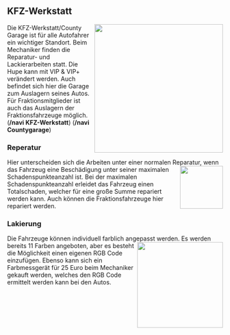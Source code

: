 ## KFZ-Werkstatt

<img align="right" width="300" eight="200" src="https://i.imgur.com/g4HiJsX.png">

Die KFZ-Werkstatt/County Garage ist für alle Autofahrer ein wichtiger Standort. Beim Mechaniker finden die Reparatur- und Lackierarbeiten statt. Die Hupe kann mit VIP & VIP+ verändert werden. Auch befindet sich hier die Garage zum Auslagern seines Autos. Für Fraktionsmitglieder ist auch das Auslagern der Fraktionsfahrzeuge möglich. 
(**/navi KFZ-Werkstatt**)
(**/navi Countygarage**) 


### Reperatur

Hier unterscheiden sich die Arbeiten unter einer normalen Reparatur, <img align="right" width="100" eight="50" src="https://i.imgur.com/LgO83bL.png"> wenn das Fahrzeug eine Beschädigung unter seiner maximalen Schadenspunkteanzahl ist. Bei der maximalen Schadenspunkteanzahl erleidet das Fahrzeug einen Totalschaden, welcher für eine große Summe repariert werden kann. Auch können die Fraktionsfahrzeuge hier repariert werden.


### Lakierung


Die Fahrzeuge können individuell farblich angepasst werden. <img align="right" width="200" eight="150" src="https://i.imgur.com/gkub6bq.png"> Es werden bereits 11 Farben angeboten, aber es besteht die Möglichkeit einen eigenen RGB Code einzufügen. Ebenso kann sich ein Farbmessgerät für 25 Euro beim Mechaniker gekauft werden, welches den RGB Code ermittelt werden kann bei den Autos.


